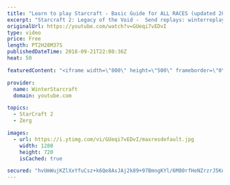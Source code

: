 ```yaml
---
title: "Learn to play Starcraft - Basic Guide for ALL RACES (updated 2017) #2"
excerpt: "Starcraft 2: Legacy of the Void -  Send replays: winterreplays@gmail.com ( -- Watch live at https://www.twitch.tv/wintergaming"
originalUrl: https://youtube.com/watch?v=GUeqi7vEDvI
type: video
price: Free
length: PT2H28M37S
publishedDateTime: 2018-09-21T22:08:36Z
heat: 50

featuredContent: "<iframe width=\"800\" height=\"500\" frameborder=\"0\" src=\"https://www.youtube.com/embed/GUeqi7vEDvI\" allow=\"accelerometer; autoplay; encrypted-media; gyroscope; picture-in-picture\" allowfullscreen></iframe>"

provider:
  name: WinterStarcraft
  domain: youtube.com

topics:
  - StarCraft 2
  - Zerg

images:
  - url: https://i.ytimg.com/vi/GUeqi7vEDvI/maxresdefault.jpg
    width: 1280
    height: 720
    isCached: true

secured: "hvUmWujKZlXxYfuCsz+k6Qe8AsJAj2k89+97BmngKYl/6M80rfHeNZrzrJ5KuIkihPsVxWvLPqyVoQwmy3Jhy9fq+gyKtKQeoxva3RZ5uaWR4q+lq9hcqs6sIE2wwNG1lVEaJoAJbORT3deCrTPvz+t7Bm58LRzlJLG4SvqztzOLUnJ0xbtOZpGDR2Xcu11R+eUQi6ivijNXkc0xsCVJDfR7He7XP513tpuyhFMl8XPWEn4G7VfWCDr/Lv6br7hzbE/KR+qAQAlVfMNTcnACoc3u/kbYRxhrjnO5GQiY9wbHjD2AtEQITU9N1/zEOLQXDCL70b6OQZaCaQ6c+Xz2ZZp9vUOG7qClraHDuvASnzpcNfIfUkS+N9Cu8rtAldlqGbnsTZabZJnHRDoP8t9C9UREwpXcGmfupe78ZsfYEE0=;0JwKHPpzaWwpIcu33i6QHA=="
---
```


